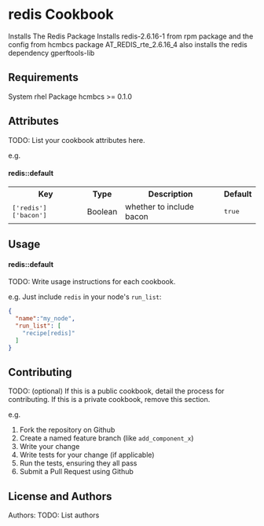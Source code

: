 redis Cookbook
==============
Installs The Redis Package
Installs redis-2.6.16-1 from rpm package and the config from hcmbcs package AT_REDIS_rte_2.6.16_4
also installs the redis dependency gperftools-lib

Requirements
------------
System	rhel
Package hcmbcs >= 0.1.0


Attributes
----------
TODO: List your cookbook attributes here.

e.g.
#### redis::default
<table>
  <tr>
    <th>Key</th>
    <th>Type</th>
    <th>Description</th>
    <th>Default</th>
  </tr>
  <tr>
    <td><tt>['redis']['bacon']</tt></td>
    <td>Boolean</td>
    <td>whether to include bacon</td>
    <td><tt>true</tt></td>
  </tr>
</table>

Usage
-----
#### redis::default
TODO: Write usage instructions for each cookbook.

e.g.
Just include `redis` in your node's `run_list`:

```json
{
  "name":"my_node",
  "run_list": [
    "recipe[redis]"
  ]
}
```

Contributing
------------
TODO: (optional) If this is a public cookbook, detail the process for contributing. If this is a private cookbook, remove this section.

e.g.
1. Fork the repository on Github
2. Create a named feature branch (like `add_component_x`)
3. Write your change
4. Write tests for your change (if applicable)
5. Run the tests, ensuring they all pass
6. Submit a Pull Request using Github

License and Authors
-------------------
Authors: TODO: List authors
